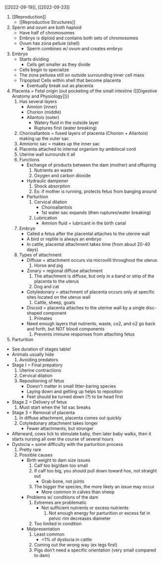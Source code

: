 [[2022-09-19]], [[2022-09-23]]

1. [[Reproduction]]
	- [[Reproductive Structures]]
2. Sperm and ovum are both haploid 
	- Have half of chromosomes
	- Embryo is diploid and contains both sets of chromosomes
	- Ovum has zona pelluie (shell)
		- Sperm combines w/ ovum and creates embryo
3. Embryo
	- Starts dividing 
		- Cells get smaller as they divide 
	- Cells begin to specialize
	- The zona pelluiea still on outside surrounding inner cell mass
	- Tripoplast Cells within shell that become placenta
		- Eventually break out as placenta
4. Placenta = Fetal origin (out pocketing of the small intestine ([[Digestive Anatomy and Physiology]]))
	1. Has several layers
		- Amnion (inner)
		- Chorion (middle)
		- Allantois (outer)
			- Watery fluid in the outside layer
			- Ruptures first (water breaking)
	2. Chorioallantois = fused layers of placenta (Chorion + Allantois) making up the outer sac
	3. Amnionic sac = makes up the inner sac
	5. Placenta attached to internal organism by ambilocal cord
	6. Uterine wall surrounds it all
	7. Functions
		- Exchange of products between the dam (mother) and offspring
			1. Nutrients an waste
			3. Oxygen and carbon dioxide
		- Hydraulic dampener
			1. Shock absorption 
			2. Ex: if mother is running, protects fetus from banging around
		- Parturition 
			1. Cervical dilation
				- Chorioallantois
				- 1st water sac expands (then ruptures/water breaking)
			2. Lubrication
				- Amnion fluid = lubricant in the birth canal
	8. Embryo
		- Called a fetus after the placental attaches to the uterine wall
		- A bird or reptile is always an embryo
		- In cattle, placental attachment takes time (from about 20-40 days)
	9. Types of attachment
		- Diffuse = attachment occurs via microvilli throughout the uterus
			1. Horse and pig
		- Zonary = regional diffuse attachment
			1. The attachment is diffuse, but only in a band or strip of the placenta to the uterus
			2. Dog and cat
		- Cotyledonary = attachment of placenta occurs only at specific sites located on the uterus wall
			1. Cattle, sheep, goats
		- Discoid = placenta attaches to the uterine wall by a single disc-shaped component
			1. Primates
		- Need enough layers that nutrients, waste, co2, and o2 go back and forth, but NOT blood components
			1. Prevents immune responses from attaching fetus
5. Parturition 
- See duration of stages table!
- Animals usually hide
	1. Avoiding predators 
- Stage I = Final prepatory 
	1. Uterine contractions 
	2. Cervical dilation
	3. Repositioning of fetus
		- Doesn't matter in small litter-baring species
		- Laying down and getting up helps to reposition
		- Feet should be turned down (?) to be head first
- Stage 2 = Delivery of fetus
	1. Must start when the 1st sac breaks
- Stage 3 = Removal of placenta
	1. In diffuse attachment, placenta comes out quickly
	2. Cotyledonary attachment takes longer
		- Fewer attachments, but stronger
- Afterward, cows lick to stimulate baby, then later baby walks, then it starts nursing all over the course of several hours
- Dystocia = some difficulty with the parturition process
	1. Pretty rare
	1. Possible causes
		- Birth weight to dam size issues
			1. Calf too big/dam too small
			2. If calf too big, you should pull down toward hox, not straight out
				- Grab bone, not joints
			3. The bigger the species, the more likely an issue may occur
				- More common in calves than sheep
		- Problems w/ conditions of the dam
			1. Extremes are problematic
				- Not sufficient nutrients or excess nutrients
					1. Not enough energy for parturition or excess fat in pelvic rim decreases diameter
			1. Too limited in condition
		- Malpresentation
			1. Least common 
				- <1% of dystocia in cattle
			2. Coming out the wrong way (ex legs first)
			3. Pigs don't need a specific orientation (very small compared to dam)